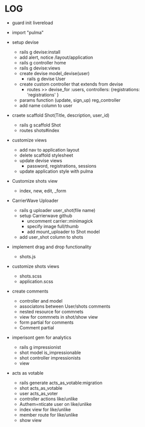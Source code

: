 

# LOG
* guard init livereload   
* import "pulma"
* setup devise   
    * rails g devise:install 
    * add alert, notice /layout/application 
    * rails g controller home 
    * rails g devise:views
    * create devise model_devise(user) 
        * rails g devise User   
    * create custom controller that extends from devise  
        * routes >> devise_for :users, controllers: {registrations: 'registrations' }  
    * params function (update, sign_up) reg_controller 
    * add name column to user

* craete scaffold Shot(Title, description, user_id)   
    * rails g scaffold Shot 
    * routes shots#index 

* customize views
    * add nav to application layout  
    * delete scaffold stylesheet  
    * update devise views 
        * password, registrations, sessions 
    * update application style with pulma 

* Customize shots view 
    * index, new, edit, _form

* CarrierWave Uploader 
    * rails g uploader user_shot(file name) 
    * setup Carrierwave github  
        * uncomment carrier::minimagick 
        * specify image full/thumb  
        * add mount_uploader to Shot model
    * add user_shot column to shots 

* implement drag and drop functionality 
    * shots.js 

* customize shots views
    * shots.scss 
    * application.scss 

* create comments  
    * controller and model 
    * associatons between User/shots comments  
    * nested resource for commnets 
    * view for commnets in shot/show view 
    * form partial for comments 
    * Comment partial 
* imperisont gem for analytics  
    * rails g impressionist
    * shot model is_impressionable 
    * shot controller impressionists 
    * view 
* acts as votable 
    * rails generate acts_as_votable:migration 
    * shot acts_as_votable 
    * user acts_as_voter 
    * controller actions like/unlike 
    * Authem=nticate user on like/unlike 
    * index view for like/unlike  
    * member route for like/unlike 
    * show view 